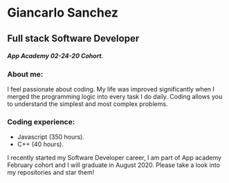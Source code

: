# Giancarlo Sanchez


## Full stack Software Developer

##### App Academy 02-24-20 Cohort.

### About me:  
I feel passionate about coding. My life was improved significantly when I merged the programming logic into every task I do daily. Coding allows you to understand the simplest and most complex problems.  

### Coding experience:

+ Javascript (350 hours).
+ C++        (40 hours).


I recently started my Software Developer career, I am part of App academy February cohort and I will graduate in August 2020. Please take a look into my repositories and star them!



